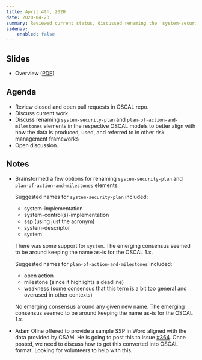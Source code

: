 ```yaml
---
title: April 4th, 2020
date: 2020-04-23
summary: Reviewed current status, discussed renaming the `system-security-plan` and `plan-of-action-and-milestones` top-level elements in the respective OSCAL models, and held open discussion.
sidenav:
    enabled: false
---
```


## Slides

- Overview ([PDF](../slides-2020-04-23.pdf))

## Agenda

- Review closed and open pull requests in OSCAL repo.
- Discuss current work.
- Discuss renaming `system-security-plan` and `plan-of-action-and-milestones` elements in the respective OSCAL models to better align with how the data is produced, used, and referred to in other risk management frameworks
- Open discussion.

## Notes

- Brainstormed a few options for renaming `system-security-plan` and `plan-of-action-and-milestones` elements. 

    Suggested names for `system-security-plan` included:

    - system-implementation
    - system-control(s)-implementation
    - ssp (using just the acronym)
    - system-descriptor
    - system

    There was some support for `system`. The emerging consensus seemed to be around keeping the name as-is for the OSCAL 1.x.

    Suggested names for `plan-of-action-and-milestones` included:

    - open action
    - milestone (since it highlights a deadline)
    - weakness (some consensus that this term is a bit too general and overused in other contexts)

    No emerging consensus around any given new name. The emerging consensus seemed to be around keeping the name as-is for the OSCAL 1.x.

- Adam Oline offered to provide a sample SSP in Word aligned with the data provided by CSAM. He is going to post this to issue [#364](https://github.com/usnistgov/OSCAL/issues/364). Once posted, we need to discuss how to get this converted into OSCAL format. Looking for volunteers to help with this.
